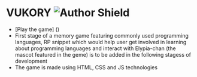 # VUKORY  ![Author Shield](https://img.shields.io/badge/Author-Vukory-blue) 

* [Play the game] ()
* First stage of a memory game featuring commonly used programming languages, RP snippet which would help user get involved in learning about programming languages and interact with Elypia-chan (the mascot featured in the geme) is to be added in the following stagess of development
* The game is made using HTML, CSS and JS technologies
